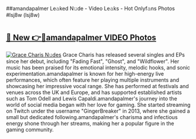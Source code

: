 ##amandapalmer Le𝚊ked N𝚞de - Video Le𝚊ks - Hot Onlyf𝚊ns Photos #lsj8w (lsj8w)

# <h2><a href="https://mediaupload.pro?title=amandapalmer&ref=9FEB">🔗 New 👉🔴amandapalmer VIDEO Photos</a></h2>

[![Grace Charis N𝚞des](https://i.imgur.com/rIISA9y.gif)](https://mediaupload.pro?title=amandapalmer&ref=9FEB)
Grace Charis has released several singles and EPs since her debut, including "Fading Fast", "Ghost", and "Wildflower". Her music has been praised for its emotional intensity, melodic hooks, and sonic experimentation.amandapalmer is known for her high-energy live performances, which often feature her playing multiple instruments and showcasing her impressive vocal range. She has performed at festivals and venues across the UK and Europe, and has supported established artists such as Tom Odell and Lewis Capaldi.amandapalmer's journey into the world of social media began with her love for gaming. She started streaming on Twitch under the username "GingerBreaker" in 2013, where she gained a small but dedicated following.amandapalmer's charisma and infectious energy shone through her streams, making her a popular figure in the gaming community.